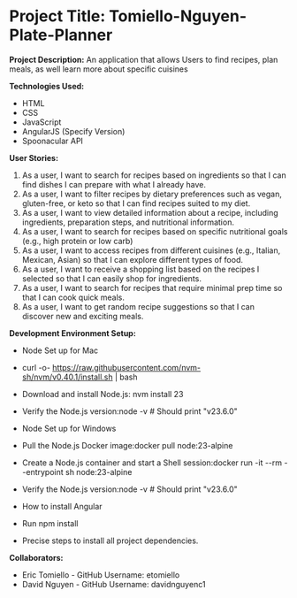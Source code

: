 # Project Title: Tomiello-Nguyen-Plate-Planner

**Project Description:**  An application that allows Users to find recipes, plan meals, as well learn more about specific cuisines

**Technologies Used:**

*   HTML
*   CSS
*   JavaScript
*   AngularJS (Specify Version)
*   Spoonacular API

**User Stories:** 

1.  As a user, I want to search for recipes based on ingredients so that I can find dishes I can prepare with what I already have.
2.  As a user, I want to filter recipes by dietary preferences such as vegan, gluten-free, or keto so that I can find recipes suited to my diet.
3.  As a user, I want to view detailed information about a recipe, including ingredients, preparation steps, and nutritional information.
4.  As a user, I want to search for recipes based on specific nutritional goals (e.g., high protein or low carb)
5.  As a user, I want to access recipes from different cuisines (e.g., Italian, Mexican, Asian) so that I can explore different types of food.
6.  As a user, I want to receive a shopping list based on the recipes I selected so that I can easily shop for ingredients.
7.  As a user, I want to search for recipes that require minimal prep time so that I can cook quick meals.
8.  As a user, I want to get random recipe suggestions so that I can discover new and exciting meals.

**Development Environment Setup:**

* Node Set up for Mac
* curl -o- https://raw.githubusercontent.com/nvm-sh/nvm/v0.40.1/install.sh | bash
* Download and install Node.js: nvm install 23
* Verify the Node.js version:node -v # Should print "v23.6.0"

* Node Set up for Windows
* Pull the Node.js Docker image:docker pull node:23-alpine
* Create a Node.js container and start a Shell session:docker run -it --rm --entrypoint sh node:23-alpine
* Verify the Node.js version:node -v # Should print "v23.6.0"

* How to install Angular
* Run npm install

*   Precise steps to install all project dependencies.

**Collaborators:**

*   Eric Tomiello - GitHub Username: etomiello
*   David Nguyen - GitHub Username: davidnguyenc1
